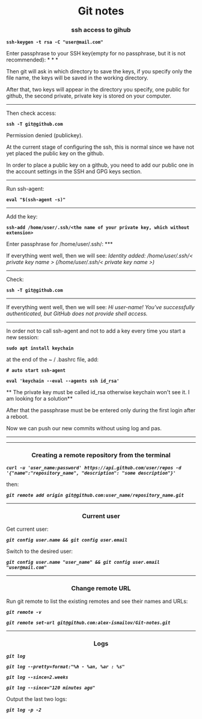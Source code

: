 # <center>Git notes</center>

### <center>ssh access to gihub</center> ###

**`ssh-keygen -t rsa -C "user@mail.com"`**

Enter passphrase to your SSH key(empty for no passphrase, but it is not recommended): * * *

Then git will ask in which directory to save the keys, if you specify only the file name, the keys will be saved in the working directory.

After that, two keys will appear in the directory you specify, one public for github, the second private, private key is stored on your computer.

***

Then check access:

**`ssh -T git@github.com`**

Permission denied (publickey).

At the current stage of configuring the ssh, this is normal since we have not yet placed the public key on the github.

In order to place a public key on a github, you need to add our public one in the account settings in the SSH and GPG keys section.

***

Run ssh-agent:

**`eval "$(ssh-agent -s)"`**

***

Add the key:

**`ssh-add /home/user/.ssh/<the name of your private key, which without extension>`**

Enter passphrase for /home/user/.ssh/<private key name>: ***

If everything went well, then we will see: *Identity added: /home/user/.ssh/< private key name > (/home/user/.ssh/< private key name >)*

***
Check:

**`ssh -T git@github.com`**

***

If everything went well, then we will see: *Hi user-name! You've successfully authenticated, but GitHub does not provide shell access.*

***

In order not to call ssh-agent and not to add a key every time you start a new session:

**`sudo apt install keychain`**

at the end of the ~ / .bashrc file, add:

**`# auto start ssh-agent`**

**`eval 'keychain --eval --agents ssh id_rsa'`**

** The private key must be called id_rsa otherwise keychain won't see it. I am looking for a solution**

After that the passphrase must be be entered only during the first login after a reboot.

Now we can push our new commits without using log and pas.

***

***


### <center>Creating a remote repository from the terminal</center> ###

***`curl -u 'user_name:password' https://api.github.com/user/repos -d '{"name":"repository_name", "description": "some description"}'`***

then:

***`git remote add origin git@github.com:user_name/repository_name.git`***

***

### <center>Current user</center> ###

Get current user:

***`git config user.name && git config user.email`***

Switch to the desired user:

***`git config user.name "user_name" && git config user.email "user@mail.com"`***

***

### <center>Change remote URL</center> ###

Run git remote to list the existing remotes and see their names and URLs:

***`git remote -v`***

***`git remote set-url git@github.com:alex-ismailov/Git-notes.git`***

***

### <center>Logs</center> ###

***`git log`***

***`git log --pretty=format:"%h - %an, %ar : %s"`***

***`git log --since=2.weeks`***

***`git log --since="120 minutes ago"`***

Output the last two logs: 

***`git log -p -2`***

